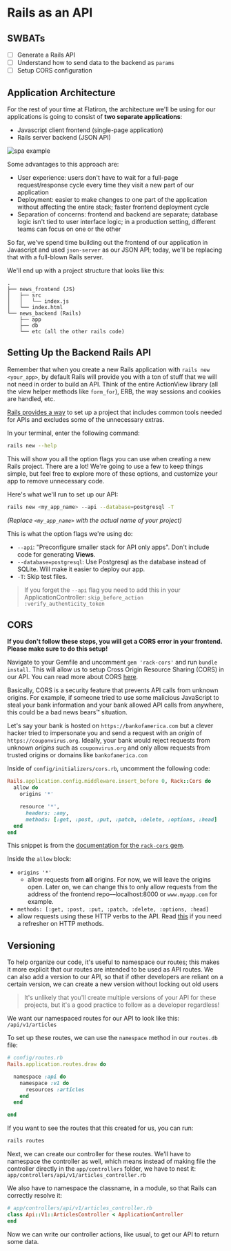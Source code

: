 # Rails as an API

## SWBATs
- [ ] Generate a Rails API
- [ ] Understand how to send data to the backend as `params`
- [ ] Setup CORS configuration

## Application Architecture

For the rest of your time at Flatiron, the architecture we'll be using for our applications is going to consist of **two separate applications**:

- Javascript client frontend (single-page application)
- Rails server backend (JSON API)

![spa example](https://eww-wp.s3.ap-south-1.amazonaws.com/wp-content/uploads/2020/02/14064824/single-page-applications.jpg)

Some advantages to this approach are:

- User experience: users don't have to wait for a full-page request/response cycle every time they visit a new part of our application
- Deployment: easier to make changes to one part of the application without affecting the entire stack; faster frontend deployment cycle
- Separation of concerns: frontend and backend are separate; database logic isn't tied to user interface logic; in a production setting, different teams can focus on one or the other

So far, we've spend time building out the frontend of our application in Javascript and used `json-server` as our JSON API; today, we'll be replacing that with a full-blown Rails server.

We'll end up with a project structure that looks like this:

```
.
├── news_frontend (JS)
│   ├── src
│   │   └── index.js
│   └── index.html
└── news_backend (Rails)
    ├── app
    ├── db
    └── etc (all the other rails code)
```

## Setting Up the Backend Rails API

Remember that when you create a new Rails application with `rails new <your_app>`, by default Rails will provide you with a ton of stuff that we will not need in order to build an API. Think of the entire ActionView library (all the view helper methods like `form_for`), ERB, the way sessions and cookies are handled, etc.

[Rails provides a way](http://edgeguides.rubyonrails.org/api_app.html) to set up a project that includes common tools needed for APIs and excludes some of the unnecessary extras.

In your terminal, enter the following command:

```bash
rails new --help
```

This will show you all the option flags you can use when creating a new Rails project. There are a lot! We're going to use a few to keep things simple, but feel free to explore more of these options, and customize your app to remove unnecessary code.

Here's what we'll run to set up our API:

```bash
rails new <my_app_name> --api --database=postgresql -T
```

_(Replace `<my_app_name>` with the actual name of your project)_

This is what the option flags we're using do:

- `--api`: "Preconfigure smaller stack for API only apps". Don't include code for generating **Views**.
- `--database=postgresql`: Use Postgresql as the database instead of SQLite. Will make it easier to deploy our app.
- `-T`: Skip test files.

> If you forget the `--api` flag you need to add this in your ApplicationController: `skip_before_action :verify_authenticity_token`

## CORS

**If you don't follow these steps, you will get a CORS error in your frontend. Please make sure to do this setup!**

Navigate to your Gemfile and uncomment `gem 'rack-cors'` and run `bundle install`. This will allow us to setup Cross Origin Resource Sharing (CORS) in our API. You can read more about CORS [here](https://en.wikipedia.org/wiki/Cross-origin_resource_sharing).

Basically, CORS is a security feature that prevents API calls from unknown origins. For example, if someone tried to use some malicious JavaScript to steal your bank information and your bank allowed API calls from anywhere, this could be a bad news bears™️ situation.

Let's say your bank is hosted on `https://bankofamerica.com` but a clever hacker tried to impersonate you and send a request with an *origin* of `https://couponvirus.org`. Ideally, your bank would reject requests from unknown *origins* such as `couponvirus.org` and only allow requests from trusted origins or domains like `bankofamerica.com`

Inside of `config/initializers/cors.rb`, uncomment the following code:

```ruby
Rails.application.config.middleware.insert_before 0, Rack::Cors do
  allow do
    origins '*'

    resource '*',
      headers: :any,
      methods: [:get, :post, :put, :patch, :delete, :options, :head]
  end
end
```

This snippet is from the [documentation for the `rack-cors` gem](https://github.com/cyu/rack-cors).

Inside the `allow` block: 

- `origins '*'` 
  - allow requests from **all** origins. For now, we will leave the origins open. Later on, we can change this to only allow requests from the address of the frontend repo––localhost:8000 or `www.myapp.com` for example.
- `methods: [:get, :post, :put, :patch, :delete, :options, :head]`
 - allow requests using these HTTP verbs to the API. Read [this](https://www.w3schools.com/tags/ref_httpmethods.asp) if you need a refresher on HTTP methods.

## Versioning

To help organize our code, it's useful to namespace our routes; this makes it more explicit that our routes are intended to be used as API routes. We can also add a version to our API, so that if other developers are reliant on a certain version, we can create a new version without locking out old users

> It's unlikely that you'll create multiple versions of your API for these projects, but it's a good practice to follow as a developer regardless!

We want our namespaced routes for our API to look like this: `/api/v1/articles`

To set up these routes, we can use the `namespace` method in our `routes.db` file:

```rb
# config/routes.rb
Rails.application.routes.draw do

  namespace :api do
    namespace :v1 do
      resources :articles
    end
  end

end
```

If you want to see the routes that this created for us, you can run:

```bash
rails routes
```

Next, we can create our controller for these routes. We'll have to namespace the controller as well, which means instead of making file the controller directly in the `app/controllers` folder, we have to nest it: `app/controllers/api/v1/articles_controller.rb`

We also have to namespace the classname, in a module, so that Rails can correctly resolve it:

```rb
# app/controllers/api/v1/articles_controller.rb
class Api::V1::ArticlesController < ApplicationController
end
```

Now we can write our controller actions, like usual, to get our API to return some data.

